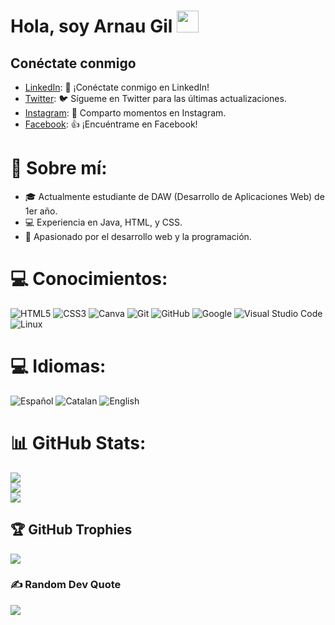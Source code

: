 # Hola, soy Arnau Gil   <img src="https://media.giphy.com/media/hvRJCLFzcasrR4ia7z/giphy.gif" width="35">



## Conéctate conmigo

- [LinkedIn](https://www.linkedin.com/in/tu_perfil): 🔗 ¡Conéctate conmigo en LinkedIn!
- [Twitter](https://twitter.com/tu_usuario): 🐦 Sígueme en Twitter para las últimas actualizaciones.
- [Instagram](https://www.instagram.com/tu_usuario): 📸 Comparto momentos en Instagram.
- [Facebook](https://www.facebook.com/tu_usuario): 👍 ¡Encuéntrame en Facebook!


# 💫 Sobre mí:
- 🎓 Actualmente estudiante de DAW (Desarrollo de Aplicaciones Web) de 1er año.
- 💻 Experiencia en Java, HTML, y CSS.
- 🚀 Apasionado por el desarrollo web y la programación.


# 💻 Conocimientos:
![HTML5](https://img.shields.io/badge/html5-%23E34F26.svg?style=for-the-badge&logo=html5&logoColor=white) ![CSS3](https://img.shields.io/badge/css3-%231572B6.svg?style=for-the-badge&logo=css3&logoColor=white) ![Canva](https://img.shields.io/badge/Canva-%2300C4CC.svg?style=for-the-badge&logo=Canva&logoColor=white) 
![Git](https://img.shields.io/badge/git-%23F05033.svg?style=for-the-badge&logo=git&logoColor=white)
    ![GitHub](https://img.shields.io/badge/github-%23121011.svg?style=for-the-badge&logo=github&logoColor=white)
    ![Google](https://img.shields.io/badge/google-%234285F4.svg?style=for-the-badge&logo=google&logoColor=white)
    ![Visual Studio Code](https://img.shields.io/badge/Visual%20Studio%20Code-0078d7.svg?style=for-the-badge&logo=visual-studio-code&logoColor=white)
    ![Linux](https://img.shields.io/badge/Linux-FCC624?style=for-the-badge&logo=linux&logoColor=black) 


# 💻 Idiomas:
![Español](https://s1.eestatic.com/2021/11/02/curiosidades/espana-pueblos/624199499_213629722_1706x960.jpg)
![Catalan](https://upload.wikimedia.org/wikipedia/commons/c/ce/Flag_of_Catalonia.svg)
![English](https://media.istockphoto.com/id/479199262/es/foto/encuadre-completo-imagen-de-inglaterra-bandera.jpg?s=612x612&w=0&k=20&c=SwMP7VR64pbeG-fGCQSbP3e1jYLV0w-79bNyDG5z5Cc=)


# 📊 GitHub Stats:
![](https://github-readme-stats.vercel.app/api?username=arnauggX&theme=dark&hide_border=false&include_all_commits=false&count_private=false)<br/>
![](https://github-readme-streak-stats.herokuapp.com/?user=arnauggX&theme=dark&hide_border=false)<br/>
![](https://github-readme-stats.vercel.app/api/top-langs/?username=arnauggX&theme=dark&hide_border=false&include_all_commits=false&count_private=false&layout=compact)

## 🏆 GitHub Trophies
![](https://github-profile-trophy.vercel.app/?username=arnauggX&theme=onedark&no-frame=true&no-bg=false&margin-w=4)

### ✍️ Random Dev Quote
![](https://quotes-github-readme.vercel.app/api?type=horizontal&theme=radical)


